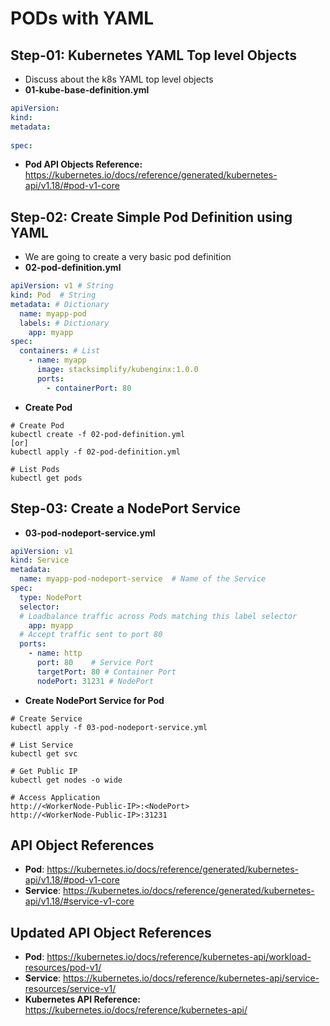 # PODs with YAML
## Step-01: Kubernetes YAML Top level Objects
- Discuss about the k8s YAML top level objects
- **01-kube-base-definition.yml**
```yml
apiVersion:
kind:
metadata:
  
spec:
```
-  **Pod API Objects Reference:**  https://kubernetes.io/docs/reference/generated/kubernetes-api/v1.18/#pod-v1-core

## Step-02: Create Simple Pod Definition using YAML 
- We are going to create a very basic pod definition
- **02-pod-definition.yml**
```yml
apiVersion: v1 # String
kind: Pod  # String
metadata: # Dictionary
  name: myapp-pod
  labels: # Dictionary 
    app: myapp         
spec:
  containers: # List
    - name: myapp
      image: stacksimplify/kubenginx:1.0.0
      ports:
        - containerPort: 80
```
- **Create Pod**
```
# Create Pod
kubectl create -f 02-pod-definition.yml
[or]
kubectl apply -f 02-pod-definition.yml

# List Pods
kubectl get pods
```

## Step-03: Create a NodePort Service
- **03-pod-nodeport-service.yml**
```yml
apiVersion: v1
kind: Service
metadata:
  name: myapp-pod-nodeport-service  # Name of the Service
spec:
  type: NodePort
  selector:
  # Loadbalance traffic across Pods matching this label selector
    app: myapp
  # Accept traffic sent to port 80    
  ports: 
    - name: http
      port: 80    # Service Port
      targetPort: 80 # Container Port
      nodePort: 31231 # NodePort
```
- **Create NodePort Service for Pod**
```
# Create Service
kubectl apply -f 03-pod-nodeport-service.yml

# List Service
kubectl get svc

# Get Public IP
kubectl get nodes -o wide

# Access Application
http://<WorkerNode-Public-IP>:<NodePort>
http://<WorkerNode-Public-IP>:31231
```

## API Object References
-  **Pod**: https://kubernetes.io/docs/reference/generated/kubernetes-api/v1.18/#pod-v1-core
- **Service**: https://kubernetes.io/docs/reference/generated/kubernetes-api/v1.18/#service-v1-core

## Updated API Object References
-  **Pod**: https://kubernetes.io/docs/reference/kubernetes-api/workload-resources/pod-v1/
-  **Service**: https://kubernetes.io/docs/reference/kubernetes-api/service-resources/service-v1/
- **Kubernetes API Reference:** https://kubernetes.io/docs/reference/kubernetes-api/

